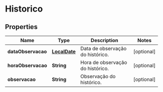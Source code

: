 
# Historico

## Properties
Name | Type | Description | Notes
------------ | ------------- | ------------- | -------------
**dataObservacao** | [**LocalDate**](LocalDate.md) | Data de observação do histórico. |  [optional]
**horaObservacao** | **String** | Hora de observação do histórico. |  [optional]
**observacao** | **String** | Observação do histórico. |  [optional]



